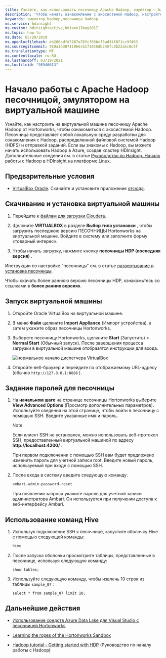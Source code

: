 ```yaml
---
title: Узнайте, как использовать песочницу Apache Hadoop, эмулятор — Azure HDInsight.
description: 'Чтобы начать ознакомление с экосистемой Hadoop, настройте на виртуальной машине Azure песочницу Hadoop от Hortonworks. '
keywords: эмулятор hadoop,песочница hadoop
ms.service: hdinsight
ms.custom: hdinsightactive,hdiseo17may2017
ms.topic: how-to
ms.date: 05/29/2019
ms.openlocfilehash: eb286adfd7267a78fcf80bcf5ad34f8f1cc9f493
ms.sourcegitcommit: 910a1a38711966cb171050db245fc3b22abc8c5f
ms.translationtype: MT
ms.contentlocale: ru-RU
ms.lasthandoff: 03/19/2021
ms.locfileid: "98946613"
---
```

# <a name="get-started-with-an-apache-hadoop-sandbox-an-emulator-on-a-virtual-machine"></a>Начало работы с Apache Hadoop песочницой, эмулятором на виртуальной машине

Узнайте, как настроить на виртуальной машине песочницу Apache Hadoop от Hortonworks, чтобы ознакомиться с экосистемой Hadoop. Песочница представляет собой локальную среду разработки для ознакомления с Hadoop, распределенной файловой системой Hadoop (HDFS) и отправкой заданий. Если вы знакомы с Hadoop, вы можете начать использовать Hadoop в Azure, создав кластер HDInsight. Дополнительные сведения см. в статье [Руководство по Hadoop. Начало работы с Hadoop в HDInsight на платформе Linux](apache-hadoop-linux-tutorial-get-started.md).

## <a name="prerequisites"></a>Предварительные условия

* [VirtualBox Oracle](https://www.virtualbox.org/). Скачайте и установите приложение [отсюда](https://www.virtualbox.org/wiki/Downloads).

## <a name="download-and-install-the-virtual-machine"></a>Скачивание и установка виртуальной машины

1. Перейдите к [файлам для загрузки Cloudera](https://www.cloudera.com/downloads/hortonworks-sandbox/hdp.html).

1. Щелкните **VIRTUALBOX** в разделе **Выбор типа установки** , чтобы загрузить последнюю версию ПЕСОЧНИЦЫ Hortonworks на виртуальной машине. Войдите в систему или заполните форму «товарный интерес».

1. Чтобы начать загрузку, нажмите кнопку **песочницы HDP (последняя версия)** .

Инструкции по настройке "песочницы" см. в статье [развертывание и установка песочницы](https://hortonworks.com/tutorial/sandbox-deployment-and-install-guide/section/1/).

Чтобы скачать более раннюю версию песочницы HDP, ознакомьтесь со ссылками в **более ранних версиях**.

## <a name="start-the-virtual-machine"></a>Запуск виртуальной машины

1. Откройте Oracle VirtualBox на виртуальной машине.
1. В меню **Файл** щелкните **Import Appliance** (Импорт устройства), а затем укажите образ песочницы Hortonworks.
1. Выберете песочницу Hortonworks, щелкните **Start** (Запустить) > **Normal Start** (Обычный запуск). После завершения процесса загрузки в виртуальной машине отобразятся инструкции для входа.

    ![нормальное начало диспетчера VirtualBox](./media/apache-hadoop-emulator-get-started/virtualbox-normal-start.png)

1. Откройте веб-браузер и перейдите по отображаемому URL-адресу (обычно `http://127.0.0.1:8888` ).

## <a name="set-sandbox-passwords"></a>Задание паролей для песочницы

1. На **начальном шаге** на странице песочницы Hortonworks выберите **View Advanced Options** (Просмотр дополнительных параметров). Используйте сведения на этой странице, чтобы войти в песочницу с помощью SSH. Введите указанные имя и пароль.

   > [!NOTE]
   > Если клиент SSH не установлен, можно использовать веб-протокол SSH, предоставленный виртуальной машиной по адресу **http://localhost:4200/** .

    При первом подключении с помощью SSH вам будет предложено изменить пароль для учетной записи root. Введите новый пароль, используемый при входе с помощью SSH.

2. После входа в систему введите следующую команду:

    ```bash
    ambari-admin-password-reset
    ```

    При появлении запроса укажите пароль для учетной записи администратора Ambari. Он используется при получении доступа к веб-интерфейсу Ambari.

## <a name="use-hive-commands"></a>Использование команд Hive

1. Используя подключение SSH к песочнице, запустите оболочку Hive с помощью следующей команды:

    ```bash
    hive
    ```

2. После запуска оболочки просмотрите таблицы, представленные в песочнице, используя следующую команду:

    ```hiveql
    show tables;
    ```

3. Используйте следующую команду, чтобы извлечь 10 строк из таблицы `sample_07` :

    ```hiveql
    select * from sample_07 limit 10;
    ```

## <a name="next-steps"></a>Дальнейшие действия

* [Использование средств Azure Data Lake для Visual Studio с песочницей Hortonworks](./apache-hadoop-visual-studio-tools-get-started.md)

* [Learning the ropes of the Hortonworks Sandbox](https://hortonworks.com/hadoop-tutorial/learning-the-ropes-of-the-hortonworks-sandbox/)

* [Hadoop tutorial - Getting started with HDP](https://hortonworks.com/hadoop-tutorial/hello-world-an-introduction-to-hadoop-hcatalog-hive-and-pig/) (Руководство по началу работы с Hadoop)